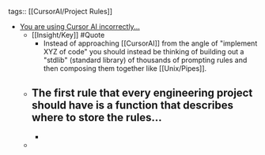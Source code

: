 tags:: [[CursorAI/Project Rules]]

- [You are using Cursor AI incorrectly...](https://ghuntley.com/stdlib/)
	- [[Insight/Key]] #Quote
		- Instead of approaching [[CursorAI]] from the angle of "implement XYZ of code" you should instead be thinking of building out a "stdlib" (standard library) of thousands of prompting rules and then composing them together like [[Unix/Pipes]].
	- ## The first rule that every engineering project should have is a function that describes where to store the rules...
		-
	-
